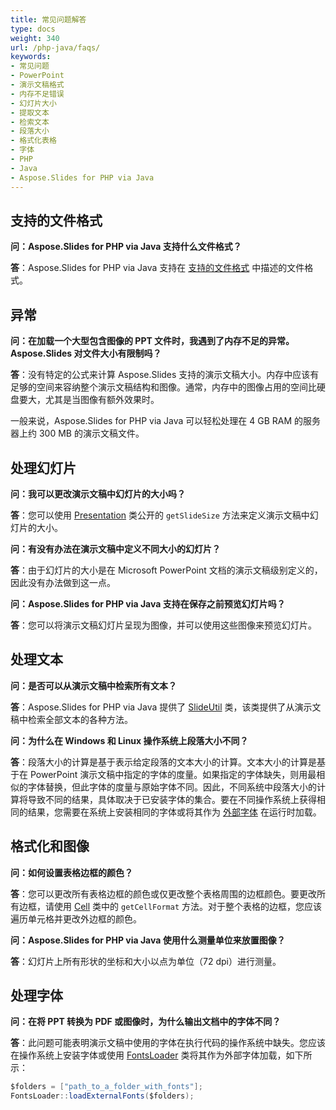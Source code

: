 ```yaml
---
title: 常见问题解答
type: docs
weight: 340
url: /php-java/faqs/
keywords:
- 常见问题
- PowerPoint
- 演示文稿格式
- 内存不足错误
- 幻灯片大小
- 提取文本
- 检索文本
- 段落大小
- 格式化表格
- 字体
- PHP
- Java
- Aspose.Slides for PHP via Java
---
```


## **支持的文件格式**

**问：Aspose.Slides for PHP via Java 支持什么文件格式？**

**答**：Aspose.Slides for PHP via Java 支持在 [支持的文件格式](/slides/php-java/supported-file-formats/) 中描述的文件格式。

## **异常**

**问：在加载一个大型包含图像的 PPT 文件时，我遇到了内存不足的异常。Aspose.Slides 对文件大小有限制吗？**

**答**：没有特定的公式来计算 Aspose.Slides 支持的演示文稿大小。内存中应该有足够的空间来容纳整个演示文稿结构和图像。通常，内存中的图像占用的空间比硬盘要大，尤其是当图像有额外效果时。

一般来说，Aspose.Slides for PHP via Java 可以轻松处理在 4 GB RAM 的服务器上约 300 MB 的演示文稿文件。

## **处理幻灯片**

**问：我可以更改演示文稿中幻灯片的大小吗？**

**答**：您可以使用 [Presentation](https://reference.aspose.com/slides/php-java/aspose.slides/presentation/) 类公开的 `getSlideSize` 方法来定义演示文稿中幻灯片的大小。

**问：有没有办法在演示文稿中定义不同大小的幻灯片？**

**答**：由于幻灯片的大小是在 Microsoft PowerPoint 文档的演示文稿级别定义的，因此没有办法做到这一点。

**问：Aspose.Slides for PHP via Java 支持在保存之前预览幻灯片吗？**

**答**：您可以将演示文稿幻灯片呈现为图像，并可以使用这些图像来预览幻灯片。

## **处理文本**

**问：是否可以从演示文稿中检索所有文本？**

**答**：Aspose.Slides for PHP via Java 提供了 [SlideUtil](https://reference.aspose.com/slides/php-java/aspose.slides/slideutil/) 类，该类提供了从演示文稿中检索全部文本的各种方法。

**问：为什么在 Windows 和 Linux 操作系统上段落大小不同？**

**答**：段落大小的计算是基于表示给定段落的文本大小的计算。文本大小的计算是基于在 PowerPoint 演示文稿中指定的字体的度量。如果指定的字体缺失，则用最相似的字体替换，但此字体的度量与原始字体不同。因此，不同系统中段落大小的计算将导致不同的结果，具体取决于已安装字体的集合。要在不同操作系统上获得相同的结果，您需要在系统上安装相同的字体或将其作为 [外部字体](/slides/php-java/custom-font/) 在运行时加载。

## **格式化和图像**

**问：如何设置表格边框的颜色？**

**答**：您可以更改所有表格边框的颜色或仅更改整个表格周围的边框颜色。要更改所有边框，请使用 [Cell](https://reference.aspose.com/slides/php-java/aspose.slides/cell/) 类中的 `getCellFormat` 方法。对于整个表格的边框，您应该遍历单元格并更改外边框的颜色。

**问：Aspose.Slides for PHP via Java 使用什么测量单位来放置图像？**

**答**：幻灯片上所有形状的坐标和大小以点为单位（72 dpi）进行测量。

## **处理字体**

**问：在将 PPT 转换为 PDF 或图像时，为什么输出文档中的字体不同？**

**答**：此问题可能表明演示文稿中使用的字体在执行代码的操作系统中缺失。您应该在操作系统上安装字体或使用 [FontsLoader](https://reference.aspose.com/slides/php-java/aspose.slides/fontsloader/) 类将其作为外部字体加载，如下所示：
```cs
$folders = ["path_to_a_folder_with_fonts"];
FontsLoader::loadExternalFonts($folders);
```